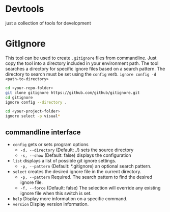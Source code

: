 # Devtools
just a collection of tools for development

# GitIgnore
This tool can be used to create `.gitignore` files from commandline.
Just copy the tool into a directory included in your environment path.
The tool searches a directory for specific ignore files based on a search pattern.
The directory to search must be set using the `config` verb. `ignore config -d <path-to-directory>`

``` bash
cd <your-repo-folder>
git clone gitignore https://github.com/github/gitignore.git
cd gitignore
ignore config --directory .

cd <your-project-folder>
ignore select -p visual*
```

## commandline interface
  * `config`     gets or sets program options
    * `-d, --directory`  (Default: ./) sets the source directory
    * `-s, --show`       (Default: false) displays the configuration
  * `list`       displays a list of possible git ignore settings.
    * `-p, --pattern`    (Default: *.gitignore) an optional search pattern.
  * `select`     creates the desired ignore file in the current directory.
    * `-p, --pattern`    Required. The search pattern to find the desired ignore file.
    * `-f, --force`      (Default: false) The selection will override any existing ignore file when this switch is set.
  * `help`       Display more information on a specific command.
  * `version`    Display version information.
